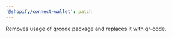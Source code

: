 ```yaml
---
'@shopify/connect-wallet': patch
---
```


Removes usage of qrcode package and replaces it with qr-code.
